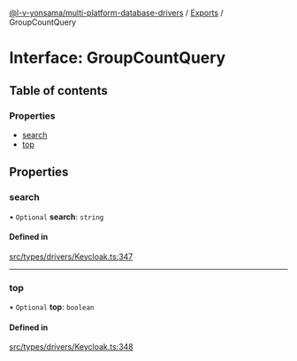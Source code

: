 [@l-v-yonsama/multi-platform-database-drivers](../README.md) / [Exports](../modules.md) / GroupCountQuery

# Interface: GroupCountQuery

## Table of contents

### Properties

- [search](GroupCountQuery.md#search)
- [top](GroupCountQuery.md#top)

## Properties

### search

• `Optional` **search**: `string`

#### Defined in

[src/types/drivers/Keycloak.ts:347](https://github.com/l-v-yonsama/db-drivers/blob/b0e09fd/src/types/drivers/Keycloak.ts#L347)

___

### top

• `Optional` **top**: `boolean`

#### Defined in

[src/types/drivers/Keycloak.ts:348](https://github.com/l-v-yonsama/db-drivers/blob/b0e09fd/src/types/drivers/Keycloak.ts#L348)
